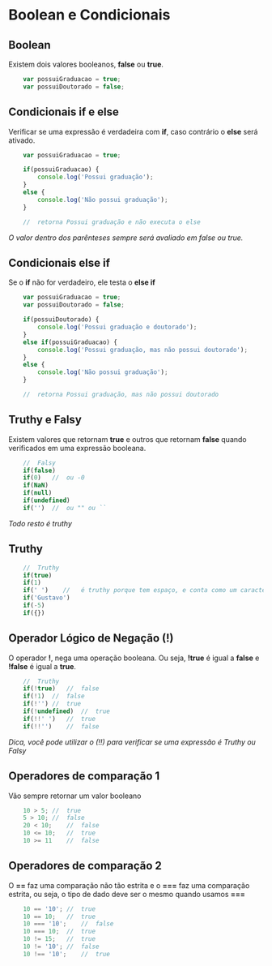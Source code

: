 # Boolean e Condicionais

## Boolean

Existem dois valores booleanos, **false** ou **true**.

```js
    var possuiGraduacao = true;
    var possuiDoutorado = false;
```

## Condicionais if e else

Verificar se uma expressão é verdadeira com **if**, caso contrário o
**else** será ativado.

```js
    var possuiGraduacao = true;

    if(possuiGraduacao) {
        console.log('Possui graduação');
    }
    else {
        console.log('Não possui graduação');
    }

    //  retorna Possui graduação e não executa o else
```

*O valor dentro dos parênteses*
*sempre será avaliado em*
*false ou true.*

## Condicionais else if

Se o **if** não for verdadeiro, ele testa o **else if**

```js
    var possuiGraduacao = true;
    var possuiDoutorado = false;

    if(possuiDoutorado) {
        console.log('Possui graduação e doutorado');
    }
    else if(possuiGraduacao) {
        console.log('Possui graduação, mas não possui doutorado');
    }
    else {
        console.log('Não possui graduação');
    }

    //  retorna Possui graduação, mas não possui doutorado
```

## Truthy e Falsy

Existem valores que retornam **true** e outros que retornam
**false** quando verificados em uma expressão booleana.

```js
    //  Falsy
    if(false)
    if(0)   //  ou -0
    if(NaN)
    if(null)
    if(undefined)
    if('')  //  ou "" ou ``
```

*Todo resto é truthy*

## Truthy

```js
    //  Truthy
    if(true)
    if(1)
    if(' ')    //   é truthy porque tem espaço, e conta como um caracter.
    if('Gustavo')
    if(-5)
    if({})
```

## Operador Lógico de Negação (!)

O operador **!**, nega uma operação booleana. Ou seja,
**!true** é igual a **false** e **!false** é igual a **true**.

```js
    //  Truthy
    if(!true)   //  false
    if(!1)  //  false
    if(!'') //  true
    if(!undefined)  //  true
    if(!!' ')   //  true
    if(!!'')    //  false
```

*Dica, você pode utilizar o (!!)*
*para verificar se uma expressão é*
*Truthy ou Falsy*

## Operadores de comparação 1

Vão sempre retornar um valor booleano

```js
    10 > 5; //  true
    5 > 10; //  false
    20 < 10;    //  false
    10 <= 10;   //  true
    10 >= 11    //  false
```

## Operadores de comparação 2

O **==** faz uma comparação não tão estrita e o **===** faz uma
comparação estrita, ou seja, o tipo de dado deve ser o mesmo
quando usamos **===**

```js
    10 == '10'; //  true
    10 == 10;   //  true
    10 === '10';    //  false
    10 === 10;  //  true
    10 != 15;   //  true
    10 != '10'; //  false
    10 !== '10';    //  true
```